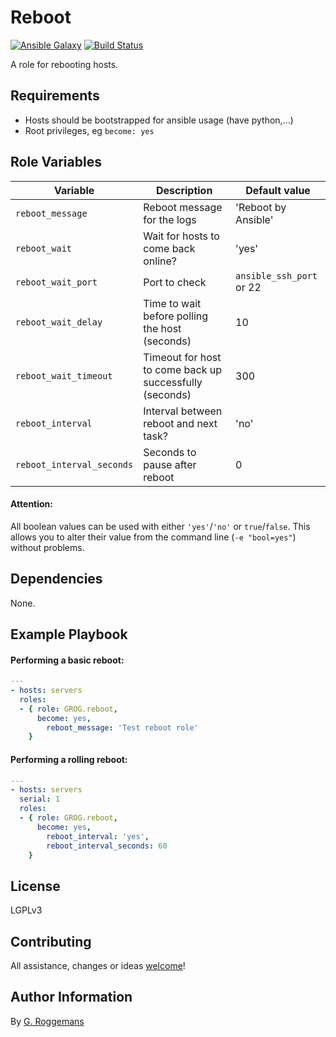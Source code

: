 # Reboot

[![Ansible Galaxy](http://img.shields.io/badge/galaxy-GROG.reboot-660198.svg?style=flat)](https://galaxy.ansible.com/GROG/reboot)
[![Build Status](https://travis-ci.org/GROG/ansible-role-reboot.svg?branch=master)](https://travis-ci.org/GROG/ansible-role-reboot)

A role for rebooting hosts.

## Requirements

- Hosts should be bootstrapped for ansible usage (have python,...)
- Root privileges, eg `become: yes`

## Role Variables

| Variable | Description | Default value |
|----------|-------------|---------------|
| `reboot_message` | Reboot message for the logs | 'Reboot by Ansible' |
| `reboot_wait` | Wait for hosts to come back online? | 'yes' |
| `reboot_wait_port` | Port to check | `ansible_ssh_port` or 22 |
| `reboot_wait_delay` | Time to wait before polling the host (seconds) | 10 |
| `reboot_wait_timeout` | Timeout for host to come back up successfully (seconds) | 300 |
| `reboot_interval` | Interval between reboot and next task? | 'no' |
| `reboot_interval_seconds` | Seconds to pause after reboot | 0 |

#### Attention:
All boolean values can be used with either `'yes'`/`'no'` or `true`/`false`.
This allows you to alter their value from the command line (`-e "bool=yes"`)
without problems.

## Dependencies

None.

## Example Playbook

#### Performing a basic reboot:

```yaml
---
- hosts: servers
  roles:
  - { role: GROG.reboot,
      become: yes,
        reboot_message: 'Test reboot role'
    }
```

#### Performing a rolling reboot:

```yaml
---
- hosts: servers
  serial: 1
  roles:
  - { role: GROG.reboot,
      become: yes,
        reboot_interval: 'yes',
        reboot_interval_seconds: 60
    }
```

## License

LGPLv3

## Contributing

All assistance, changes or ideas [welcome](https://github.com/GROG/ansible-role-reboot/issues)!

## Author Information

By [G. Roggemans](https://github.com/groggemans)
